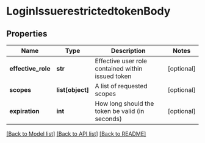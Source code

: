 # LoginIssuerestrictedtokenBody

## Properties
Name | Type | Description | Notes
------------ | ------------- | ------------- | -------------
**effective_role** | **str** | Effective user role contained within issued token | [optional] 
**scopes** | **list[object]** | A list of requested scopes | [optional] 
**expiration** | **int** | How long should the token be valid (in seconds) | [optional] 

[[Back to Model list]](../README.md#documentation-for-models) [[Back to API list]](../README.md#documentation-for-api-endpoints) [[Back to README]](../README.md)

